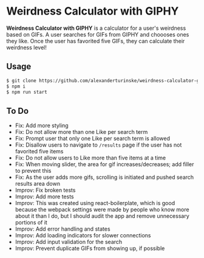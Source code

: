 Weirdness Calculator with GIPHY
======
**Weirdness Calculator with GIPHY** is a calculator for a user's weirdness based on GIFs. A user searches for GIFs from GIPHY and choooses ones they like. Once the user has favorited five GIFs, they can calculate their weirdness level!

## Usage
```bash
$ git clone https://github.com/alexanderturinske/weirdness-calculator-giphy
$ npm i
$ npm run start
```
## To Do
- Fix: Add more styling
- Fix: Do not allow more than one Like per search term
- Fix: Prompt user that only one Like per search term is allowed
- Fix: Disallow users to navigate to `/results` page if the user has not favorited five items
- Fix: Do not allow users to Like more than five items at a time
- Fix: When moving slider, the area for gif increases/decreases; add filler to prevent this
- Fix: As the user adds more gifs, scrolling is initiated and pushed search results area down
- Improv: Fix broken tests
- Improv: Add more tests
- Improv: This was created using react-boilerplate, which is good because the webpack settings were made by people who know more about it than I do, but I should audit the app and remove unnecessary portions of it
- Improv: Add error handling and states
- Improv: Add loading indicators for slower connections
- Improv: Add input validation for the search
- Improv: Prevent duplicate GIFs from showing up, if possible
